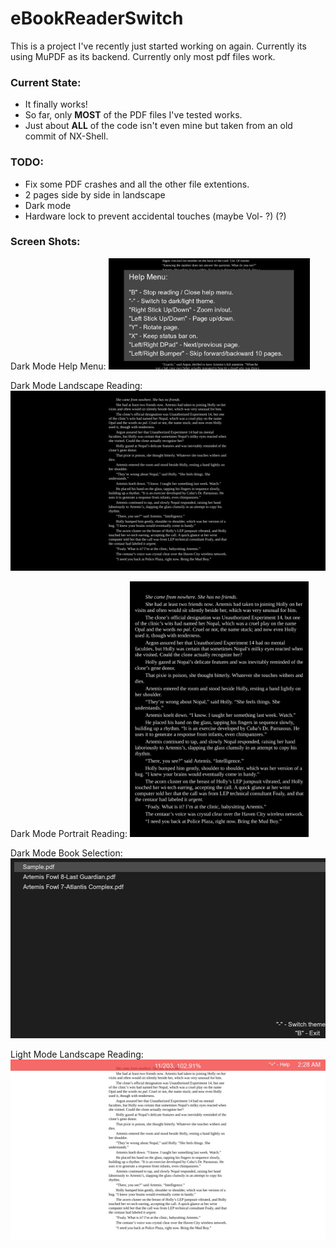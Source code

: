 # eBookReaderSwitch

This is a project I've recently just started working on again. Currently its using MuPDF as its backend. Currently only most pdf files work.

### Current State:
* It finally works!
* So far, only **MOST** of the PDF files I've tested works.
* Just about **ALL** of the code isn't even mine but taken from an old commit of NX-Shell.

### TODO:
* Fix some PDF crashes and all the other file extentions.
* 2 pages side by side in landscape
* Dark mode
* Hardware lock to prevent accidental touches (maybe Vol- ?) (?)

### Screen Shots:

Dark Mode Help Menu:
<img src="screenshots/darkModeHelp.jpg" width="322" height="178.4">

Dark Mode Landscape Reading:
<img src="screenshots/darkModeLandscape.jpg" width="512" height="288">

Dark Mode Portrait Reading:
<img src="screenshots/darkModePortrait.jpg" width="285.6" height="408.8">

Dark Mode Book Selection:
<img src="screenshots/darkModeSelection.jpg" width="512" height="288">

Light Mode Landscape Reading:
<img src="screenshots/lightModeLandscape.jpg" width="512" height="288">
